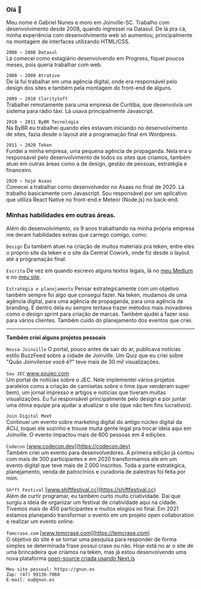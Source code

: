### Olá 👋

Meu nome é Gabriel Nunes e moro em Joinville-SC. Trabalho com desenvolvimento desde 2008, quando ingressei na Datasul. De lá pra cá, minha experiência com desenvolvimento web só aumentou, principalmente na montagem de interfaces utilizando HTML/CSS.

```2008 ~ 2008 Datasul```<br>
Lá comecei como estagiário desenvolvendo em Progress, fiquei poucos meses, pois queria trabalhar com web.

```2008 ~ 2009 Atrative```<br>
De lá fui trabalhar em uma agência digital, onde era responsável pelo design dos sites e também pela montagem do front-end de alguns.

```2009 ~ 2010 ClaritySoft```<br>
Trabalhei remotamente para uma empresa de Curitiba, que desenvolvia um sistema para rádio táxi. Lá usava principalmente Javascript.

```2010 ~ 2011 ByBR Tecnologia```<br>
Na ByBR eu trabalhei quando eles estavam iniciando no desenvolvimento de sites, fazia desde o layout até a programação final em Wordpress.

```2011 ~ 2020 Teken```<br>
Fundei a minha empresa, uma pequena agência de propaganda. Nela era o responsável pelo desenvolvimento de todos os sites que criamos, também atuei em outras áreas como a de design, gestão de pessoas, estratégia e financeiro.

```2020 ~ hoje Asaas```<br>
Comecei a trabalhar como desenvolvedor no Asaas no final de 2020. Lá trabalho basicamente com Javascript. Sou responsável por um aplicativo que utiliza React Native no front-end e Meteor (Node.js) no back-end.

### Minhas habilidades em outras áreas.

Além do desenvolvimento, os 9 anos trabalhando na minha própria empresa me deram habilidades extras que carrego comigo, como:

```Design```
Eu também atuei na criação de muitos materiais pra teken, entre eles o próprio site da teken e o site da Central Cowork, onde fiz desde o layout até a programação final.

```Escrita```
De vez em quando escrevo alguns textos legais, lá no [meu Medium](https://medium.com/@gabnunes) e no [meu site](https://gnun.es).

```Estratégia e planejamento```
Pensar estrategicamente com um objetivo também sempre foi algo que consegui fazer. Na teken, mudamos de uma agência digital, para uma agência de propaganda, para uma agência de branding. E dentro dela eu sempre tentava trazer métodos mais inovadores como o design sprint para criação de marcas. Também ajudei a fazer isso para vários clientes. Também cuido do planejamento dos eventos que criei.

---

**Também criei alguns projetos pessoais**

```Nossa Joinville```
O portal, pouco antes de sair do ar, publicava notícias estilo BuzzFeed sobre a cidade de Joinville. Um Quiz que eu criei sobre "Quão Joinvilense você é?" teve mais de 30 mil visualizações.

```Sou JEC```
www.soujec.com<br>
Um portal de notícias sobre o JEC. Nele implementei vários projetos paralelos como a criação de camisetas sobre o time (que venderam super bem), um jornal impresso e artigos e notícias que tiveram muitas visualizações. Eu fui responsável principalmente pelo design e por juntar uma ótima equipe pra ajudar a atualizar o site (que não tem fins lucrativos). 

```Join Digital Meet```<br>
Continuei um evento sobre marketing digital do antigo núcleo digital da ACIJ, toquei ele sozinho e trouxe muita gente legal pra trocar ideia aqui em Joinville. O evento impactou mais de 600 pessoas em 4 edições.

```Codecon```
[www.codecon.dev](https://codecon.dev)<br>
Também criei um evento para desenvolvedores. A primeira edição já contou com mais de 300 participantes e em 2020 transformamos ele em um evento digital que teve mais de 2.000 inscritos. Toda a parte estratégica, planejamento, venda de patrocínios e curadoria de palestras foi feita por mim.

```Sh*ft Festival```
[www.shiftfestival.cc](https://shiftfestival.cc)<br>
Além de curtir programar, eu também curto muito criatividade. Daí que surgiu a ideia de organizar um festival de criatividade aqui na cidade. Tivemos mais de 450 participantes e muitos elogios no final. Em 2021 estamos planejando transformar o evento em um projeto open collaboration e realizar um evento online.

```Temcrase.com```
[www.temcrase.com](https://temcrase.com)<br>
O objetivo do site é se tornar uma pesquisa para responder de forma simples se determinada frase possui crase ou não. Hoje está no ar o site de uma brincadeira que criamos na teken, mas já estou desenvolvendo uma nova plataforma [open-source criada usando Next.js](https://tem-crase.vercel.app/)

```
Meu site pessoal: https://gnun.es
Zap: (47) 99136-7060
E-mail: eu@gnun.es
```
